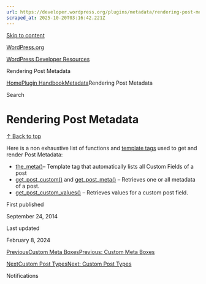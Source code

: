 ```yaml
---
url: https://developer.wordpress.org/plugins/metadata/rendering-post-metadata
scraped_at: 2025-10-20T03:16:42.221Z
---
```


[Skip to content](https://developer.wordpress.org/plugins/metadata/rendering-post-metadata/#wp--skip-link--target)

[WordPress.org](https://wordpress.org/)

[WordPress Developer Resources](https://developer.wordpress.org/)

Rendering Post Metadata


[Home](https://developer.wordpress.org/)[Plugin Handbook](https://developer.wordpress.org/plugins/)[Metadata](https://developer.wordpress.org/plugins/metadata/)Rendering Post Metadata

Search

# Rendering Post Metadata

[↑ Back to top](https://developer.wordpress.org/plugins/metadata/rendering-post-metadata/#wp--skip-link--target)

Here is a non exhaustive list of functions and [template tags](https://developer.wordpress.org/themes/basics/template-tags/) used to get and render Post Metadata:

- [the\_meta()](https://developer.wordpress.org/reference/functions/the_meta/)– Template tag that automatically lists all Custom Fields of a post
- [get\_post\_custom()](https://developer.wordpress.org/reference/functions/get_post_custom/) and [get\_post\_meta()](https://developer.wordpress.org/reference/functions/get_post_meta/) – Retrieves one or all metadata of a post.
- [get\_post\_custom\_values()](https://developer.wordpress.org/reference/functions/get_post_custom_values/) – Retrieves values for a custom post field.

First published

September 24, 2014

Last updated

February 8, 2024

[PreviousCustom Meta BoxesPrevious: Custom Meta Boxes](https://developer.wordpress.org/plugins/metadata/custom-meta-boxes/)

[NextCustom Post TypesNext: Custom Post Types](https://developer.wordpress.org/plugins/post-types/)

Notifications
